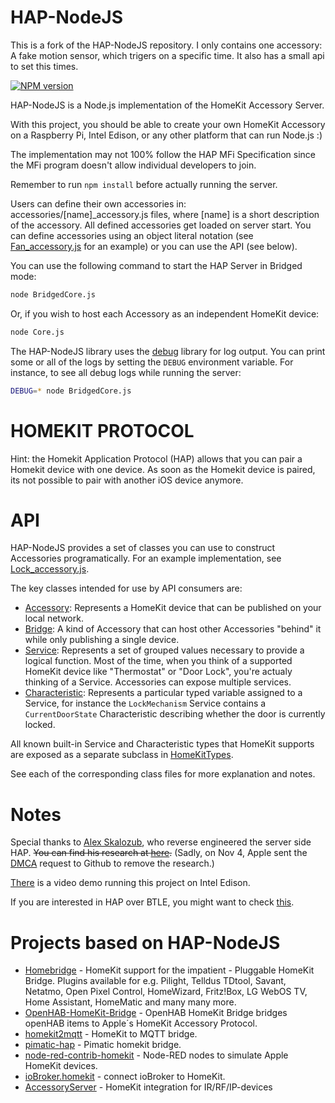 HAP-NodeJS
==========

This is a fork of the HAP-NodeJS repository. I only contains one accessory: A fake motion sensor, which trigers on a specific time. It also has a small api to set this times. 

[![NPM version](https://badge.fury.io/js/hap-nodejs.svg)](http://badge.fury.io/js/hap-nodejs)

HAP-NodeJS is a Node.js implementation of the HomeKit Accessory Server.

With this project, you should be able to create your own HomeKit Accessory on a Raspberry Pi, Intel Edison, or any other platform that can run Node.js :)

The implementation may not 100% follow the HAP MFi Specification since the MFi program doesn't allow individual developers to join.

Remember to run `npm install` before actually running the server.

Users can define their own accessories in: accessories/[name]_accessory.js files, where [name] is a short description of the accessory. All defined accessories get loaded on server start. You can define accessories using an object literal notation (see [Fan_accessory.js](accessories/Fan_accessory.js) for an example) or you can use the API (see below).

You can use the following command to start the HAP Server in Bridged mode:

```sh
node BridgedCore.js
```

Or, if you wish to host each Accessory as an independent HomeKit device:

```sh
node Core.js
```

The HAP-NodeJS library uses the [debug](https://github.com/visionmedia/debug) library for log output. You can print some or all of the logs by setting the `DEBUG` environment variable. For instance, to see all debug logs while running the server:

```sh
DEBUG=* node BridgedCore.js
```

HOMEKIT PROTOCOL
================

Hint: the Homekit Application Protocol (HAP) allows that you can pair a Homekit device with one device. As soon as the Homekit device is paired, its not possible to pair with another iOS device anymore.

API
===

HAP-NodeJS provides a set of classes you can use to construct Accessories programatically. For an example implementation, see [Lock_accessory.js](accessories/Lock_accessory.js).

The key classes intended for use by API consumers are:

  * [Accessory](lib/Accessory.js): Represents a HomeKit device that can be published on your local network.
  * [Bridge](lib/Bridge.js): A kind of Accessory that can host other Accessories "behind" it while only publishing a single device.
  * [Service](lib/Service.js): Represents a set of grouped values necessary to provide a logical function. Most of the time, when you think of a supported HomeKit device like "Thermostat" or "Door Lock", you're actualy thinking of a Service. Accessories can expose multiple services.
  * [Characteristic](lib/Characteristic.js): Represents a particular typed variable assigned to a Service, for instance the `LockMechanism` Service contains a `CurrentDoorState` Characteristic describing whether the door is currently locked.

All known built-in Service and Characteristic types that HomeKit supports are exposed as a separate subclass in [HomeKitTypes](lib/gen/HomeKitTypes.js).

See each of the corresponding class files for more explanation and notes.

Notes
=====

Special thanks to [Alex Skalozub](https://twitter.com/pieceofsummer), who reverse engineered the server side HAP. ~~You can find his research at [here](https://gist.github.com/pieceofsummer/13272bf76ac1d6b58a30).~~ (Sadly, on Nov 4, Apple sent the [DMCA](https://github.com/github/dmca/blob/master/2014/2014-11-04-Apple.md) request to Github to remove the research.)

[There](http://instagram.com/p/t4cPlcDksQ/) is a video demo running this project on Intel Edison.

If you are interested in HAP over BTLE, you might want to check [this](https://gist.github.com/KhaosT/6ff09ba71d306d4c1079).

Projects based on HAP-NodeJS
============================

* [Homebridge](https://github.com/nfarina/homebridge) - HomeKit support for the impatient - Pluggable HomeKit Bridge. Plugins available for  e.g. Pilight, Telldus TDtool, Savant, Netatmo, Open Pixel Control, HomeWizard, Fritz!Box, LG WebOS TV, Home Assistant, HomeMatic and many many more.
* [OpenHAB-HomeKit-Bridge](https://github.com/htreu/OpenHAB-HomeKit-Bridge) - OpenHAB HomeKit Bridge bridges openHAB items to Apple´s HomeKit Accessory Protocol.
* [homekit2mqtt](https://github.com/hobbyquaker/homekit2mqtt) - HomeKit to MQTT bridge.
* [pimatic-hap](https://github.com/michbeck100/pimatic-hap) - Pimatic homekit bridge.
* [node-red-contrib-homekit](https://github.com/mschm/node-red-contrib-homekit) - Node-RED nodes to simulate Apple HomeKit devices.
* [ioBroker.homekit](https://github.com/ioBroker/ioBroker.homekit2) - connect ioBroker to HomeKit.
* [AccessoryServer](https://github.com/Appyx/AccessoryServer) - HomeKit integration for IR/RF/IP-devices

